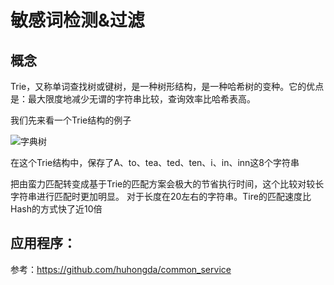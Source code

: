 # 敏感词检测&过滤

## 概念

Trie，又称单词查找树或键树，是一种树形结构，是一种哈希树的变种。它的优点是：最大限度地减少无谓的字符串比较，查询效率比哈希表高。

我们先来看一个Trie结构的例子

![字典树](https://raw.github.com/huhongda/blog/master/images/sensitive_word1.jpeg)


在这个Trie结构中，保存了A、to、tea、ted、ten、i、in、inn这8个字符串


把由蛮力匹配转变成基于Trie的匹配方案会极大的节省执行时间，这个比较对较长字符串进行匹配时更加明显。
对于长度在20左右的字符串。Tire的匹配速度比Hash的方式快了近10倍


## 应用程序：

参考：https://github.com/huhongda/common_service